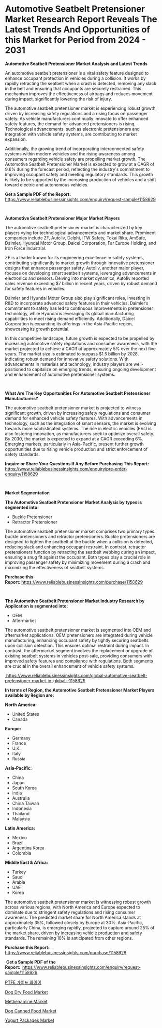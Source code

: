 <p><h1>Automotive Seatbelt Pretensioner Market Research Report Reveals The Latest Trends And Opportunities of this Market for Period from 2024 - 2031</h1></p><p><strong>Automotive Seatbelt Pretensioner Market Analysis and Latest Trends</strong></p>
<p><p>An automotive seatbelt pretensioner is a vital safety feature designed to enhance occupant protection in vehicles during a collision. It works by rapidly retracting the seatbelt when a crash is detected, removing any slack in the belt and ensuring that occupants are securely restrained. This mechanism improves the effectiveness of airbags and reduces movement during impact, significantly lowering the risk of injury.</p><p>The automotive seatbelt pretensioner market is experiencing robust growth, driven by increasing safety regulations and a rising focus on passenger safety. As vehicle manufacturers continually innovate to offer enhanced safety features, the demand for advanced pretensioners is rising. Technological advancements, such as electronic pretensioners and integration with vehicle safety systems, are contributing to market expansion.</p><p>Additionally, the growing trend of incorporating interconnected safety systems within modern vehicles and the rising awareness among consumers regarding vehicle safety are propelling market growth. The Automotive Seatbelt Pretensioner Market is expected to grow at a CAGR of 9.6% during the forecast period, reflecting the industry's commitment to improving occupant safety and meeting regulatory standards. This growth is likely to be supported by the increasing production of vehicles and a shift toward electric and autonomous vehicles.</p></p>
<p><strong>Get a Sample PDF of the Report:&nbsp;</strong> <a href="https://www.reliablebusinessinsights.com/enquiry/request-sample/1158629">https://www.reliablebusinessinsights.com/enquiry/request-sample/1158629</a></p>
<p>&nbsp;</p>
<p><strong>Automotive Seatbelt Pretensioner Major Market Players</strong></p>
<p><p>The automotive seatbelt pretensioner market is characterized by key players vying for technological advancements and market share. Prominent companies include ZF, Autoliv, Delphi, ITW Safety, Tokai Rika, AmSafe, Daimler, Hyundai Motor Group, Daicel Corporation, Far Europe Holding, and Iron Force Industrial.</p><p>ZF is a leader known for its engineering excellence in safety systems, contributing significantly to market growth through innovative pretensioner designs that enhance passenger safety. Autoliv, another major player, focuses on developing smart seatbelt systems, leveraging advancements in electronics and sensors. Delving into market dynamics, Autoliv reported sales revenue exceeding $7 billion in recent years, driven by robust demand for safety features in vehicles.</p><p>Daimler and Hyundai Motor Group also play significant roles, investing in R&D to incorporate advanced safety features in their vehicles. Daimler’s commitment to safety has led to continuous improvements in pretensioner technology, while Hyundai is leveraging its global manufacturing capabilities to meet rising demand efficiently. Additionally, Daicel Corporation is expanding its offerings in the Asia-Pacific region, showcasing its growth potential.</p><p>In this competitive landscape, future growth is expected to be propelled by increasing automotive safety regulations and consumer awareness, with the market projected to achieve a CAGR of approximately 5% over the next five years. The market size is estimated to surpass $1.5 billion by 2028, indicating robust demand for innovative safety solutions. With advancements in materials and technology, industry players are well-positioned to capitalize on emerging trends, ensuring ongoing development and enhancement of automotive pretensioner systems.</p></p>
<p>&nbsp;</p>
<p><strong>What Are The Key Opportunities For Automotive Seatbelt Pretensioner Manufacturers?</strong></p>
<p><p>The automotive seatbelt pretensioner market is projected to witness significant growth, driven by increasing safety regulations and consumer demand for enhanced vehicle safety features. With advancements in technology, such as the integration of smart sensors, the market is evolving towards more sophisticated systems. The rise in electric vehicles (EVs) is also fostering innovation, as manufacturers seek to optimize overall safety. By 2030, the market is expected to expand at a CAGR exceeding 6%. Emerging markets, particularly in Asia-Pacific, present further growth opportunities due to rising vehicle production and strict enforcement of safety standards.</p></p>
<p><strong>Inquire or Share Your Questions If Any Before Purchasing This Report:</strong> <a href="https://www.reliablebusinessinsights.com/enquiry/pre-order-enquiry/1158629">https://www.reliablebusinessinsights.com/enquiry/pre-order-enquiry/1158629</a></p>
<p>&nbsp;</p>
<p><strong>Market Segmentation</strong></p>
<p><strong>The Automotive Seatbelt Pretensioner Market Analysis by types is segmented into:</strong></p>
<p><ul><li>Buckle Pretensioner</li><li>Retractor Pretensioner</li></ul></p>
<p><p>The automotive seatbelt pretensioner market comprises two primary types: buckle pretensioners and retractor pretensioners. Buckle pretensioners are designed to tighten the seatbelt at the buckle when a collision is detected, reducing slack and enhancing occupant restraint. In contrast, retractor pretensioners function by retracting the seatbelt webbing during an impact, ensuring a snug fit against the occupant. Both types play a crucial role in improving passenger safety by minimizing movement during a crash and maximizing the effectiveness of seatbelt systems.</p></p>
<p><strong>Purchase this Report:&nbsp;</strong><a href="https://www.reliablebusinessinsights.com/purchase/1158629">https://www.reliablebusinessinsights.com/purchase/1158629</a></p>
<p>&nbsp;</p>
<p><strong>The Automotive Seatbelt Pretensioner Market Industry Research by Application is segmented into:</strong></p>
<p><ul><li>OEM</li><li>Aftermarket</li></ul></p>
<p><p>The automotive seatbelt pretensioner market is segmented into OEM and aftermarket applications. OEM pretensioners are integrated during vehicle manufacturing, enhancing occupant safety by tightly securing seatbelts upon collision detection. This ensures optimal restraint during impact. In contrast, the aftermarket segment involves the replacement or upgrade of existing seatbelt systems in vehicles post-sale, providing consumers with improved safety features and compliance with regulations. Both segments are crucial in the overall enhancement of vehicle safety systems.</p></p>
<p><a href="https://www.reliablebusinessinsights.com/global-automotive-seatbelt-pretensioner-market-in-global-r1158629">&nbsp;https://www.reliablebusinessinsights.com/global-automotive-seatbelt-pretensioner-market-in-global-r1158629</a></p>
<p><strong>In terms of Region, the Automotive Seatbelt Pretensioner Market Players available by Region are:</strong></p>
<p>
    <p> <strong> North America: </strong>
        <ul>
            <li>United States</li>
            <li>Canada</li>
        </ul>
        </p> 
    <p> <strong> Europe: </strong>
        <ul>
            <li>Germany</li>
            <li>France</li>
            <li>U.K.</li>
            <li>Italy</li>
            <li>Russia</li>
        </ul>
        </p> 
    <p> <strong> Asia-Pacific: </strong>
        <ul>
            <li>China</li>
            <li>Japan</li>
            <li>South Korea</li>
            <li>India</li>
            <li>Australia</li>
            <li>China Taiwan</li>
            <li>Indonesia</li>
            <li>Thailand</li>
            <li>Malaysia</li>
        </ul>
        </p> 
    <p> <strong> Latin America: </strong>
        <ul>
            <li>Mexico</li>
            <li>Brazil</li>
            <li>Argentina Korea</li>
            <li>Colombia</li>
        </ul>
        </p> 
    <p> <strong> Middle East & Africa: </strong>
        <ul>
            <li>Turkey</li>
            <li>Saudi</li>
            <li>Arabia</li>
            <li>UAE</li>
            <li>Korea</li>
        </ul>
    </p>
    </p>
<p><p>The automotive seatbelt pretensioner market is witnessing robust growth across various regions, with North America and Europe expected to dominate due to stringent safety regulations and rising consumer awareness. The predicted market share for North America stands at approximately 35%, followed closely by Europe at 30%. Asia-Pacific, particularly China, is emerging rapidly, projected to capture around 25% of the market share, driven by increasing vehicle production and safety standards. The remaining 10% is anticipated from other regions.</p></p>
<p><strong>Purchase this Report: </strong><a href="https://www.reliablebusinessinsights.com/purchase/1158629">https://www.reliablebusinessinsights.com/purchase/1158629</a></p>
<p>&nbsp;<strong>Get a Sample PDF of the Report:&nbsp;&nbsp;</strong><a href="https://www.reliablebusinessinsights.com/enquiry/request-sample/1158629">https://www.reliablebusinessinsights.com/enquiry/request-sample/1158629</a></p>
<p><strong></strong></p>
<p><p><a href="https://medium.com/@kadejyezbalwin/%EC%84%B8%EA%B3%84-ptfe-guide-wire-market-%EC%9D%80-2024%EC%97%90%EC%84%9C-2031%EB%A1%9C-%EC%97%B0%ED%8F%89%EA%B7%A0-%EC%A6%9D%EA%B0%80%EC%9C%A8%EC%9D%84-%EB%B3%B4%EC%9D%BC-%EA%B2%83%EC%9C%BC%EB%A1%9C-%EC%98%88%EC%83%81%EB%90%A9%EB%8B%88%EB%8B%A4-264171d34b31">PTFE 가이드 와이어</a></p><p><a href="https://www.linkedin.com/pulse/insights-dog-dry-food-industry-market-financial-status-size-fnlee?trackingId=1llVOa%2BKSkWoarOQcjdrqg%3D%3D">Dog Dry Food Market</a></p><p><a href="https://issuu.com/reportprime-2/docs/methenamine-market-size-2030.pptx_377f9d9007bb5e">Methenamine Market</a></p><p><a href="https://www.linkedin.com/pulse/strategic-market-insights-global-dog-canned-food-2024-2031-mpy2e?trackingId=dTIOJWbeSWSjW6XEaN7Evg%3D%3D">Dog Canned Food Market</a></p><p><a href="https://issuu.com/reportprime-2/docs/yogurt-packages-market-size-2030.pp_73e80e15c4bc4d">Yogurt Packages Market</a></p></p>